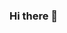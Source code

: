 ### Hi there 👋

<!--
**ELTEGANI/ELTEGANI** is a ✨ _special_ ✨ repository because its `README.md` (this file) appears on your GitHub profile.

Here are some ideas to get you started:

- 🔭 I’m currently working on Nano Technology
- 🌱 I’m currently learning New Techs
- 👯 I’m looking to collaborate on Android Projects
- 🤔 I’m looking for help with ...
- 💬 Ask me about Android
- 📫 How to reach me: ...
- 😄 Pronouns: ...
- ⚡ Fun fact: ...
-->
